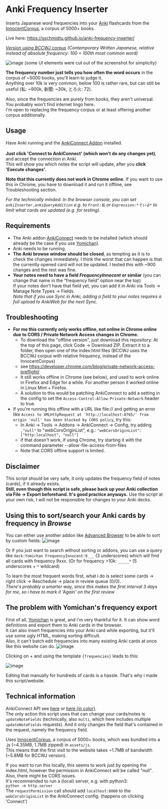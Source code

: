 # Anki Frequency Inserter
Inserts Japanese word frequencies into your [Anki](https://apps.ankiweb.net/) flashcards from the [InnocentCorpus](https://foosoft.net/projects/yomichan/), a corpus of 5000+ books.

Live here: https://sschmidtu.github.io/anki-frequency-inserter/

*[Version using BCCWJ corpus](https://sschmidtu.github.io/anki-frequency-inserter/index_BCCWJ.html?expressionFieldName=Expression&frequencyFieldName=FrequencyBCCWJ) (Contemporary Written Japanese, relative instead of absolute frequency: 100 = 100th most common word)*

![image](https://user-images.githubusercontent.com/33069673/132860267-ddff3b33-4699-42e5-8120-5a4e24f6667d.png)
(some UI elements were cut out of the screenshot for simplicity)

**The frequency number just tells you how often the word occurs** in the corpus of ~5000 books, you'll learn to judge it.<br>
Anything over 10k is very common, below 100 is rather rare, but can still be useful (私: ~900k, 新聞: ~30k, とろ火: 72).<br>

Also, since the frequencies are purely from books, they aren't universal. You probably won't find internet lingo here.<br>
I'm open to replacing the frequency corpus or at least offering another corpus additionally.

## Usage

Have Anki running and the [AnkiConnect Addon](https://ankiweb.net/shared/info/2055492159) installed.<br><br>
**Just click 'Connect to AnkiConnect' (which won't do any changes yet)**, and accept the connection in Anki.<br>
This will show you which notes the script will update, after you **click 'Execute changes'**.<br>

**Note that this currently does not work in Chrome online.** If you want to use this in Chrome, you have to download it and run it offline, see Troubleshooting section.

*For the technically minded: In the browser console, you can set `ankiInserter.ankiQueryAddition` e.g. to `Front:私` or `Expression:*ている*` to limit what cards are updated (e.g. for testing).*

## Requirements
* The Anki addon [AnkiConnect](https://ankiweb.net/shared/info/2055492159) needs to be installed (which should already be the case if you use [Yomichan](https://foosoft.net/projects/yomichan/)).
* Anki needs to be running.
* **The Anki browse window should be closed**, as tempting as it is to check the changes immediately.
I think the worst that can happen is that the currently opened card will not be updated. I tested this with ~900 changes and the rest was fine.
* **Your notes need to have a field *FrequencyInnocent* or similar** (you can change that name in the “frequency field” option near the top)<br>
If your notes don't have that field yet, you can add it in Anki via Tools -> Manage Note Types -> Fields.<br>
*Note that if you use Sync in Anki, adding a field to your notes requires a full upload to AnkiWeb for the next Sync.*

## Troubleshooting

* **For me this currently only works offline, not online in Chrome online due to CORS / Private Network Access changes in Chrome.**
  * To download the "offline version", just download this repository: At the top of this page, click Code -> Download ZIP. Extract it to a folder, then open one of the index.html files (BCCWJ uses the BCCWJ corpus with relative frequency, instead of the InnocentCorpus)
  * see https://developer.chrome.com/blog/private-network-access-preflight/
  * It still works offline in Chrome (see below), and used to work online in Firefox and Edge for a while. For another person it worked online in Linux Mint + Firefox.
  * A solution to this would be patching AnkiConnect to add a setting in the config to set the `Access-Control-Allow-Private-Network` header to true.
* If you're running this offline with a URL like file:// and getting an error like `Access to XMLHttpRequest at 'http://localhost:8765/' from origin 'null' has been blocked by CORS policy`, try this:
  * In Anki -> Tools -> Addons -> AnkiConnect -> Config, try adding `,"null"` to "webCorsOriginList", e.g.: `"webCorsOriginList": ["http:localhost", "null"]`
  * if that doesn't work, if using Chrome, try starting it with the command parameter --allow-file-access-from-files
  * Note that CORS offline support is limited.


## Disclaimer

This script should be very safe, it only updates the frequency field of notes (cards), if it already exists.<br>
**Still, even though this script is safe, please back up your Anki collection via File -> Export beforehand. It's good practice anyways.** Use the script at your own risk, I will not be responsible for changes to your Anki decks.

## Using this to sort/search your Anki cards by frequency in *Browse*

You can either use another addon like [Advanced Browser](https://ankiweb.net/shared/info/874215009) to be able to sort by custom fields:
![image](https://user-images.githubusercontent.com/33069673/132285260-3723586f-44a9-4095-8b13-e4e0318c9f53.png)

Or if you just want to search without sorting or addons, you can use a query like `deck:Yomichan FrequencyInnocent:9___` (3 underscores) which will find all cards with frequency 9xxx. (Or for frequency >10k: `_____*` (5 underscores + `*` wildcard)

To learn the most frequent words first, what i do is select some cards -> right click -> Reschedule -> place in review queue (0/0).<br>
*There's probably a smarter way, since this makes the first interval 3 days for me, so i have to mark it 'Again' on the first review*

## The problem with Yomichan's frequency export

First of all, [Yomichan](https://foosoft.net/projects/yomichan/) is great, and i'm very thankful for it. It can show word definitions and export them to Anki cards in the browser.<br>
It can also insert frequencies into your Anki card while exporting, but it'll use some ugly HTML, making sorting difficult.<br>
Also, it can't batch edit frequencies into many existing Anki cards at once like this website can do.
![image](https://user-images.githubusercontent.com/33069673/132285597-ab08045f-415a-4707-97a7-cb938cafc3b2.png)

Clicking on + and using the template `{frequencies}` leads to this:

![image](https://user-images.githubusercontent.com/33069673/132285638-33da5509-5cc1-4540-bb98-37848128a6bb.png)

Editing that manually for hundreds of cards is a hassle. That's why i made this script/website.


## Technical information
AnkiConnect API see [here](https://github.com/FooSoft/anki-connect) or [here (in color)](https://foosoft.net/projects/anki-connect/).<br>
The only action this script uses that can change your cards/notes is `updateNoteFields` (technically, also `multi`, which here includes multiple `updateNoteFields` requests). And it only changes the field that's contained in the request, namely the frequency field.

Uses [InnocentCorpus](https://foosoft.net/projects/yomichan/), a corpus of 5000+ books, which was bundled into a .js (~4.35MB, 1.7MB zipped) in `assets/js`.<br>
This means that the first visit to the website takes ~1.7MB of bandwidth (~5.8MB for BCCWJ version).

If you want to run this locally, this seems to work just by opening the index.html,
however the permission in AnkiConnect will be called "null". Also, there might be CORS issues.<br>
It's recommended to run a (local) server, e.g. with python3:<br>
`python -m http.server`<br>
The `requestPermission` call should add `localhost:8000` to the `webCorsOriginList` in the AnkiConnect config. (happens on clicking 'Connect')
